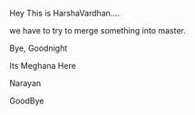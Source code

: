 

Hey This is HarshaVardhan....

we have to try to merge something into master.

Bye, Goodnight




Its Meghana Here



Narayan

 GoodBye


